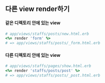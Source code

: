 ## 다른 view render하기
#### 같은 디렉토리 안에 있는 view
```ruby
# app/views/staffs/posts/new.html.erb
<%= render 'form' %>
# => app/views/staffs/posts/_form.html.erb
```
#### 다른 디렉토리 안에 있는 view
```ruby
# app/views/staffs/pages/show.html.erb
<%= render 'staffs/posts/post' %>
# => app/views/staffs/posts/_post.html.erb
```
